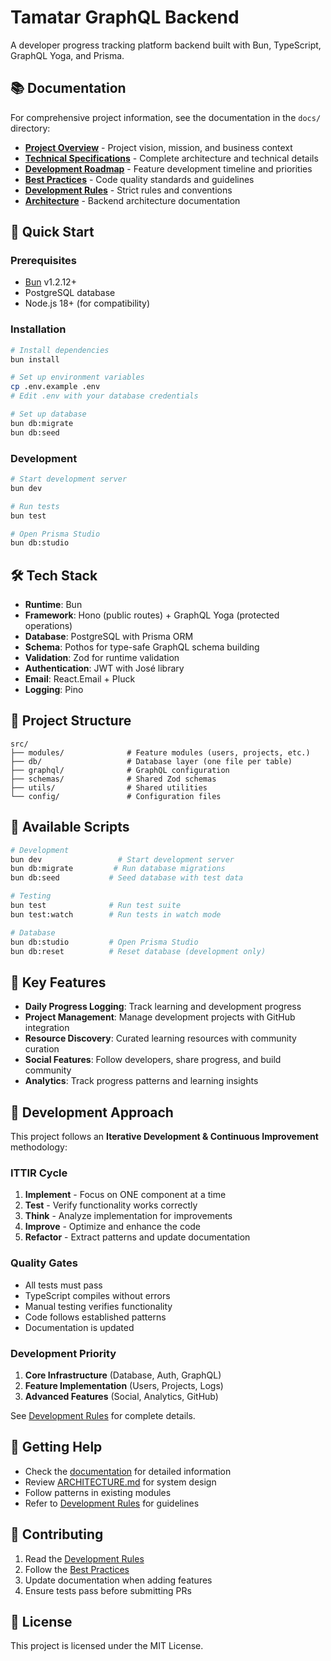 # Tamatar GraphQL Backend

A developer progress tracking platform backend built with Bun, TypeScript, GraphQL Yoga, and Prisma.

## 📚 Documentation

For comprehensive project information, see the documentation in the `docs/` directory:

- **[Project Overview](docs/PROJECT_OVERVIEW.md)** - Project vision, mission, and business context
- **[Technical Specifications](docs/TECHNICAL_SPECS.md)** - Complete architecture and technical details  
- **[Development Roadmap](docs/ROADMAP.md)** - Feature development timeline and priorities
- **[Best Practices](docs/BEST_PRACTICES.md)** - Code quality standards and guidelines
- **[Development Rules](docs/DEVELOPMENT_RULES.md)** - Strict rules and conventions
- **[Architecture](ARCHITECTURE.md)** - Backend architecture documentation

## 🚀 Quick Start

### Prerequisites
- [Bun](https://bun.sh) v1.2.12+
- PostgreSQL database
- Node.js 18+ (for compatibility)

### Installation

```bash
# Install dependencies
bun install

# Set up environment variables
cp .env.example .env
# Edit .env with your database credentials

# Set up database
bun db:migrate
bun db:seed
```

### Development

```bash
# Start development server
bun dev

# Run tests
bun test

# Open Prisma Studio
bun db:studio
```

## 🛠 Tech Stack

- **Runtime**: Bun
- **Framework**: Hono (public routes) + GraphQL Yoga (protected operations)  
- **Database**: PostgreSQL with Prisma ORM
- **Schema**: Pothos for type-safe GraphQL schema building
- **Validation**: Zod for runtime validation
- **Authentication**: JWT with José library
- **Email**: React.Email + Pluck
- **Logging**: Pino

## 📁 Project Structure

```
src/
├── modules/              # Feature modules (users, projects, etc.)
├── db/                   # Database layer (one file per table)
├── graphql/              # GraphQL configuration
├── schemas/              # Shared Zod schemas
├── utils/                # Shared utilities
└── config/               # Configuration files
```

## 🔧 Available Scripts

```bash
# Development
bun dev                 # Start development server
bun db:migrate         # Run database migrations
bun db:seed           # Seed database with test data

# Testing
bun test              # Run test suite
bun test:watch        # Run tests in watch mode

# Database
bun db:studio         # Open Prisma Studio
bun db:reset          # Reset database (development only)
```

## 🌟 Key Features

- **Daily Progress Logging**: Track learning and development progress
- **Project Management**: Manage development projects with GitHub integration
- **Resource Discovery**: Curated learning resources with community curation
- **Social Features**: Follow developers, share progress, and build community
- **Analytics**: Track progress patterns and learning insights

## 🔄 Development Approach

This project follows an **Iterative Development & Continuous Improvement** methodology:

### ITTIR Cycle
1. **Implement** - Focus on ONE component at a time
2. **Test** - Verify functionality works correctly
3. **Think** - Analyze implementation for improvements
4. **Improve** - Optimize and enhance the code
5. **Refactor** - Extract patterns and update documentation

### Quality Gates
- All tests must pass
- TypeScript compiles without errors
- Manual testing verifies functionality
- Code follows established patterns
- Documentation is updated

### Development Priority
1. **Core Infrastructure** (Database, Auth, GraphQL)
2. **Feature Implementation** (Users, Projects, Logs)
3. **Advanced Features** (Social, Analytics, GitHub)

See [Development Rules](docs/DEVELOPMENT_RULES.md#rule-11-iterative-development--continuous-improvement) for complete details.

## 📖 Getting Help

- Check the [documentation](docs/) for detailed information
- Review [ARCHITECTURE.md](ARCHITECTURE.md) for system design
- Follow patterns in existing modules
- Refer to [Development Rules](docs/DEVELOPMENT_RULES.md) for guidelines

## 🤝 Contributing

1. Read the [Development Rules](docs/DEVELOPMENT_RULES.md)
2. Follow the [Best Practices](docs/BEST_PRACTICES.md)
3. Update documentation when adding features
4. Ensure tests pass before submitting PRs

## 📄 License

This project is licensed under the MIT License.
